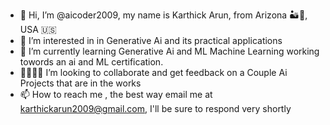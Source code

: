 - 👋 Hi, I’m @aicoder2009, my name is Karthick Arun, from Arizona 🏜️🌵, USA 🇺🇸
- 👀 I’m interested in in Generative Ai and its practical applications
- 🌱 I’m currently learning Generative Ai and ML Machine Learning working towords an ai and ML certification.
- 🫱🏾‍🫲🏻 I’m looking to collaborate and get feedback on a Couple Ai Projects that are in the works
- 📫 How to reach me , the best way email me at karthickarun2009@gmail.com, I'll be sure to respond very shortly
